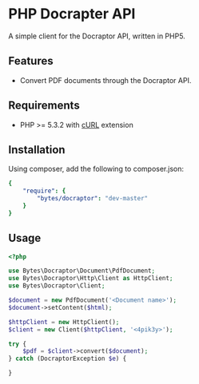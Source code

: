 # PHP Docrapter API

A simple client for the Docraptor API, written in PHP5.

## Features

* Convert PDF documents through the Docraptor API.

## Requirements

* PHP >= 5.3.2 with [cURL](http://php.net/manual/en/book.curl.php) extension

## Installation

Using composer, add the following to composer.json:

```yaml
{
	"require": {
		"bytes/docraptor": "dev-master"
	}
}
````

## Usage

```php
<?php

use Bytes\Docraptor\Document\PdfDocument;
use Bytes\Docraptor\Http\Client as HttpClient;
use Bytes\Docraptor\Client;

$document = new PdfDocument('<Document name>');
$document->setContent($html);

$httpClient = new HttpClient();
$client = new Client($httpClient, '<4pik3y>');

try {
	$pdf = $client->convert($document);
} catch (DocraptorException $e) {

}
```